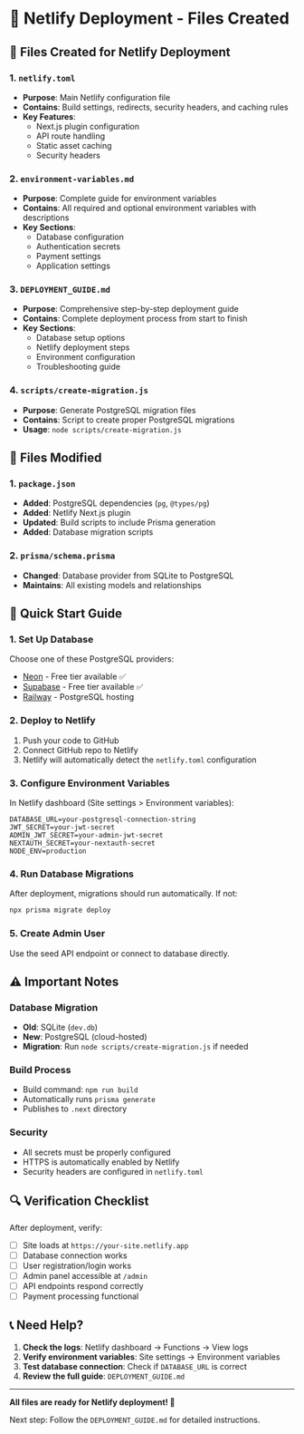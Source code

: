 # 🚀 Netlify Deployment - Files Created

## 📁 Files Created for Netlify Deployment

### 1. `netlify.toml`
- **Purpose**: Main Netlify configuration file
- **Contains**: Build settings, redirects, security headers, and caching rules
- **Key Features**:
  - Next.js plugin configuration
  - API route handling
  - Static asset caching
  - Security headers

### 2. `environment-variables.md`
- **Purpose**: Complete guide for environment variables
- **Contains**: All required and optional environment variables with descriptions
- **Key Sections**:
  - Database configuration
  - Authentication secrets
  - Payment settings
  - Application settings

### 3. `DEPLOYMENT_GUIDE.md`
- **Purpose**: Comprehensive step-by-step deployment guide
- **Contains**: Complete deployment process from start to finish
- **Key Sections**:
  - Database setup options
  - Netlify deployment steps
  - Environment configuration
  - Troubleshooting guide

### 4. `scripts/create-migration.js`
- **Purpose**: Generate PostgreSQL migration files
- **Contains**: Script to create proper PostgreSQL migrations
- **Usage**: `node scripts/create-migration.js`

## 🔧 Files Modified

### 1. `package.json`
- **Added**: PostgreSQL dependencies (`pg`, `@types/pg`)
- **Added**: Netlify Next.js plugin
- **Updated**: Build scripts to include Prisma generation
- **Added**: Database migration scripts

### 2. `prisma/schema.prisma`
- **Changed**: Database provider from SQLite to PostgreSQL
- **Maintains**: All existing models and relationships

## 🚀 Quick Start Guide

### 1. **Set Up Database**
Choose one of these PostgreSQL providers:
- [Neon](https://neon.tech) - Free tier available ✅
- [Supabase](https://supabase.com) - Free tier available ✅
- [Railway](https://railway.app) - PostgreSQL hosting

### 2. **Deploy to Netlify**
1. Push your code to GitHub
2. Connect GitHub repo to Netlify
3. Netlify will automatically detect the `netlify.toml` configuration

### 3. **Configure Environment Variables**
In Netlify dashboard (Site settings > Environment variables):
```
DATABASE_URL=your-postgresql-connection-string
JWT_SECRET=your-jwt-secret
ADMIN_JWT_SECRET=your-admin-jwt-secret
NEXTAUTH_SECRET=your-nextauth-secret
NODE_ENV=production
```

### 4. **Run Database Migrations**
After deployment, migrations should run automatically. If not:
```bash
npx prisma migrate deploy
```

### 5. **Create Admin User**
Use the seed API endpoint or connect to database directly.

## ⚠️ Important Notes

### Database Migration
- **Old**: SQLite (`dev.db`)
- **New**: PostgreSQL (cloud-hosted)
- **Migration**: Run `node scripts/create-migration.js` if needed

### Build Process
- Build command: `npm run build`
- Automatically runs `prisma generate`
- Publishes to `.next` directory

### Security
- All secrets must be properly configured
- HTTPS is automatically enabled by Netlify
- Security headers are configured in `netlify.toml`

## 🔍 Verification Checklist

After deployment, verify:
- [ ] Site loads at `https://your-site.netlify.app`
- [ ] Database connection works
- [ ] User registration/login works
- [ ] Admin panel accessible at `/admin`
- [ ] API endpoints respond correctly
- [ ] Payment processing functional

## 📞 Need Help?

1. **Check the logs**: Netlify dashboard → Functions → View logs
2. **Verify environment variables**: Site settings → Environment variables
3. **Test database connection**: Check if `DATABASE_URL` is correct
4. **Review the full guide**: `DEPLOYMENT_GUIDE.md`

---

**All files are ready for Netlify deployment! 🎉**

Next step: Follow the `DEPLOYMENT_GUIDE.md` for detailed instructions. 